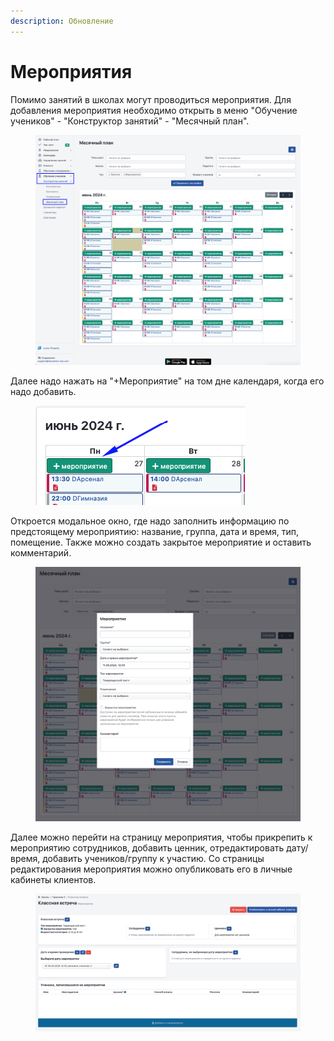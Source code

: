```yaml
---
description: Обновление
---
```


# Мероприятия

Помимо занятий в школах могут проводиться мероприятия. Для добавления мероприятия необходимо открыть в меню "Обучение учеников" - "Конструктор занятий" - "Месячный план".

<figure><img src="../../.gitbook/assets/image (65).png" alt=""><figcaption></figcaption></figure>

Далее надо нажать на "+Мероприятие" на том дне календаря, когда его надо добавить.&#x20;

<figure><img src="../../.gitbook/assets/image (66).png" alt=""><figcaption></figcaption></figure>

Откроется модальное окно, где надо заполнить информацию по предстоящему мероприятию: название, группа, дата и время, тип, помещение. Также можно создать закрытое мероприятие и оставить комментарий.&#x20;

<figure><img src="../../.gitbook/assets/image (67).png" alt=""><figcaption></figcaption></figure>

Далее можно перейти на страницу мероприятия, чтобы прикрепить к мероприятию сотрудников, добавить ценник, отредактировать дату/время, добавить учеников/группу к участию. Со страницы редактирования мероприятия можно опубликовать его в личные кабинеты клиентов.

<figure><img src="../../.gitbook/assets/image (1) (1) (1) (1) (1) (1) (1) (1) (1) (1).png" alt=""><figcaption></figcaption></figure>
